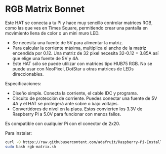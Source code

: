 <!--
---
name: RGB Matrix Bonnet
class: board
type: led
formfactor: pHAT
manufacturer: Adafruit
description: Easily control large matrices
url: https://learn.adafruit.com/adafruit-rgb-matrix-bonnet-for-raspberry-pi/overview
github: https://github.com/adafruit/Raspberry-Pi-Installer-Scripts/blob/master/rgb-matrix.sh
schematic: https://cdn-learn.adafruit.com/assets/assets/000/051/031/original/adafruit_products_schem.png?1518648935
buy: https://www.adafruit.com/product/3211
image: 'adafruit_matrix_bonnet.png'
pincount: 40
eeprom: no
power:
  '1':
  '2':
  '4':
  '17':
ground:
  '6':
  '9':
  '14':
  '20':
  '25':
  '30':
  '34':
  '39':
pin:
  '29':
    name: 'Matrix R1'
  '33':
    name: 'Matrix G1'
  '31':
    name: 'Matrix B1'
  '32':
    name: 'Matrix R2'
  '36':
    name: 'Matrix G2'
  '16':
    name: 'Matrix B2'
  '7':
    name: 'Matrix OE'
  '11':
    name: 'Matrix CLK'
  '40':
    name: 'Matrix LAT'
  '15':
    name: 'Matrix A'
  '37':
    name: 'Matrix B'
  '13':
    name: 'Matrix C'
  '38':
    name: 'Matrix D'
  '18':
    name: 'Matrix E'



-->
# RGB Matrix Bonnet

Este HAT se conecta a tu Pi y hace muy sencillo controlar matrices RGB, como las que ves en Times Square, permitiendo crear una pantalla en movimiento llena de color o un mini muro LED.

* Se necesita una fuente de 5V para alimentar la matriz.
* Para calcular la corriente máxima, multiplica el ancho de la matriz encendida por 0.12. Una matriz de 32 pixel necesita 32-0.12 = 3.85A así que elige una fuente de 5V y 4A.
* Este HAT sólo se puede utilizar con matrices tipo HUB75 RGB. No se puede usar con NeoPixel, DotStar u otras matrices de LEDs direccionables.

Especificaciones:

* Diseño simple. Conecta la corriente, el cable IDC y programa.
* Circuito de protección de corriente. Puedes conectar una fuente de 5V 4A y el HAT se protegerá ante sobre o bajo voltajes.
* Convertidores de nivel en la placa. Estos convierten los 3.3V de Raspberry Pi a 5.0V para funcionar con menos fallos.

Es compatible con cualquier Pi con el conector de 2x20.

Para instalar:

```bash
curl -O https://raw.githubusercontent.com/adafruit/Raspberry-Pi-Installer-Scripts/master/rgb-matrix.sh
sudo bash rgb-matrix.sh
```
